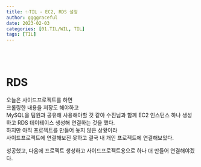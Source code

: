 ```yaml
---
title: ✨TIL - EC2, RDS 설정
author: ggggraceful
date: 2023-02-03
categories: [01.TIL/WIL, TIL]
tags: [TIL]
---
```


<br/>
<br/>

# RDS 

오늘은 사이드프로젝트를 하면  
크롤링한 내용을 저장도 해야하고  
MySQL을 팀원과 공유해 사용해야할 것 같아 
수진님과 함께 EC2 인스턴스 하나 생성하고 RDS 데이테이스 생성해 연결하는 것을 했다.  
하지만 아직 프로젝트를 만들어 놓지 않은 상황이라  
사이드프로젝트에 연결해보진 못하고 결국 내 개인 프로젝트에 연결해보았다.  

성공했고, 다음에 프로젝트 생성하고 사이드프로젝트용으로 하나 더 만들어 연결해야겠다.  
